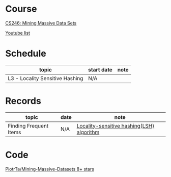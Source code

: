 # Course
[CS246: Mining Massive Data Sets](https://web.stanford.edu/class/cs246/index.html#schedule)

[Youtube list](https://www.youtube.com/watch?v=dRWO3il-jjA&list=PLoCMsyE1cvdVnCgHk43vRy7PVTVWJ6WVR&index=3)

# Schedule

topic|start date|note
-----|-----|-----
L3 - Locality Sensitive Hashing | N/A | 

# Records
topic|date|note
-----|-----|-----
Finding Frequent Items | N/A | [Locality-sensitive hashing(LSH) algorithm](https://github.com/PiotrTa/Mining-Massive-Datasets/blob/master/Duplicate%20detection%20with%20LSH/Duplicate%20detection%20with%20LSH.ipynb)


# Code
[PiotrTa/Mining-Massive-Datasets 8+ stars](https://github.com/PiotrTa/Mining-Massive-Datasets)
